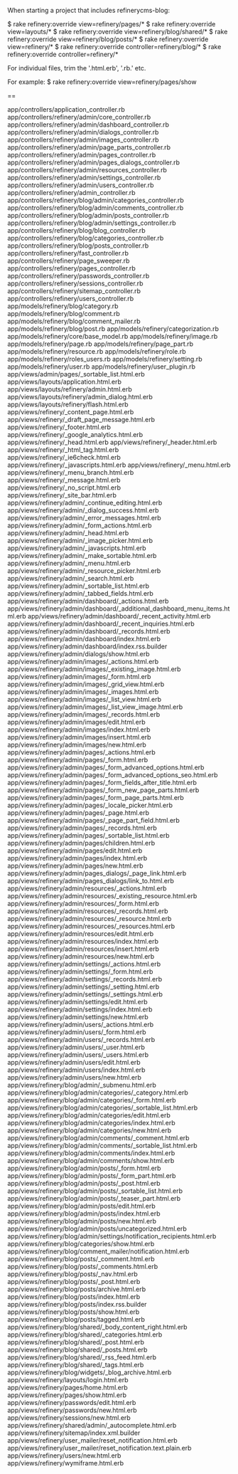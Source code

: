 When starting a project that includes refinerycms-blog:

$ rake refinery:override view=refinery/pages/*
$ rake refinery:override view=layouts/*
$ rake refinery:override view=refinery/blog/shared/*
$ rake refinery:override view=refinery/blog/posts/*
$ rake refinery:override view=refinery/*
$ rake refinery:override controller=refinery/blog/*
$ rake refinery:override controller=refinery/*

For individual files, trim the '.html.erb', '.rb.' etc.

For example:
$ rake refinery:override view=refinery/pages/show

==

app/controllers/application_controller.rb
app/controllers/refinery/admin/core_controller.rb
app/controllers/refinery/admin/dashboard_controller.rb
app/controllers/refinery/admin/dialogs_controller.rb
app/controllers/refinery/admin/images_controller.rb
app/controllers/refinery/admin/page_parts_controller.rb
app/controllers/refinery/admin/pages_controller.rb
app/controllers/refinery/admin/pages_dialogs_controller.rb
app/controllers/refinery/admin/resources_controller.rb
app/controllers/refinery/admin/settings_controller.rb
app/controllers/refinery/admin/users_controller.rb
app/controllers/refinery/admin_controller.rb
app/controllers/refinery/blog/admin/categories_controller.rb
app/controllers/refinery/blog/admin/comments_controller.rb
app/controllers/refinery/blog/admin/posts_controller.rb
app/controllers/refinery/blog/admin/settings_controller.rb
app/controllers/refinery/blog/blog_controller.rb
app/controllers/refinery/blog/categories_controller.rb
app/controllers/refinery/blog/posts_controller.rb
app/controllers/refinery/fast_controller.rb
app/controllers/refinery/page_sweeper.rb
app/controllers/refinery/pages_controller.rb
app/controllers/refinery/passwords_controller.rb
app/controllers/refinery/sessions_controller.rb
app/controllers/refinery/sitemap_controller.rb
app/controllers/refinery/users_controller.rb
app/models/refinery/blog/category.rb
app/models/refinery/blog/comment.rb
app/models/refinery/blog/comment_mailer.rb
app/models/refinery/blog/post.rb
app/models/refinery/categorization.rb
app/models/refinery/core/base_model.rb
app/models/refinery/image.rb
app/models/refinery/page.rb
app/models/refinery/page_part.rb
app/models/refinery/resource.rb
app/models/refinery/role.rb
app/models/refinery/roles_users.rb
app/models/refinery/setting.rb
app/models/refinery/user.rb
app/models/refinery/user_plugin.rb
app/views/admin/pages/_sortable_list.html.erb
app/views/layouts/application.html.erb
app/views/layouts/refinery/admin.html.erb
app/views/layouts/refinery/admin_dialog.html.erb
app/views/layouts/refinery/flash.html.erb
app/views/refinery/_content_page.html.erb
app/views/refinery/_draft_page_message.html.erb
app/views/refinery/_footer.html.erb
app/views/refinery/_google_analytics.html.erb
app/views/refinery/_head.html.erb
app/views/refinery/_header.html.erb
app/views/refinery/_html_tag.html.erb
app/views/refinery/_ie6check.html.erb
app/views/refinery/_javascripts.html.erb
app/views/refinery/_menu.html.erb
app/views/refinery/_menu_branch.html.erb
app/views/refinery/_message.html.erb
app/views/refinery/_no_script.html.erb
app/views/refinery/_site_bar.html.erb
app/views/refinery/admin/_continue_editing.html.erb
app/views/refinery/admin/_dialog_success.html.erb
app/views/refinery/admin/_error_messages.html.erb
app/views/refinery/admin/_form_actions.html.erb
app/views/refinery/admin/_head.html.erb
app/views/refinery/admin/_image_picker.html.erb
app/views/refinery/admin/_javascripts.html.erb
app/views/refinery/admin/_make_sortable.html.erb
app/views/refinery/admin/_menu.html.erb
app/views/refinery/admin/_resource_picker.html.erb
app/views/refinery/admin/_search.html.erb
app/views/refinery/admin/_sortable_list.html.erb
app/views/refinery/admin/_tabbed_fields.html.erb
app/views/refinery/admin/dashboard/_actions.html.erb
app/views/refinery/admin/dashboard/_additional_dashboard_menu_items.html.erb
app/views/refinery/admin/dashboard/_recent_activity.html.erb
app/views/refinery/admin/dashboard/_recent_inquiries.html.erb
app/views/refinery/admin/dashboard/_records.html.erb
app/views/refinery/admin/dashboard/index.html.erb
app/views/refinery/admin/dashboard/index.rss.builder
app/views/refinery/admin/dialogs/show.html.erb
app/views/refinery/admin/images/_actions.html.erb
app/views/refinery/admin/images/_existing_image.html.erb
app/views/refinery/admin/images/_form.html.erb
app/views/refinery/admin/images/_grid_view.html.erb
app/views/refinery/admin/images/_images.html.erb
app/views/refinery/admin/images/_list_view.html.erb
app/views/refinery/admin/images/_list_view_image.html.erb
app/views/refinery/admin/images/_records.html.erb
app/views/refinery/admin/images/edit.html.erb
app/views/refinery/admin/images/index.html.erb
app/views/refinery/admin/images/insert.html.erb
app/views/refinery/admin/images/new.html.erb
app/views/refinery/admin/pages/_actions.html.erb
app/views/refinery/admin/pages/_form.html.erb
app/views/refinery/admin/pages/_form_advanced_options.html.erb
app/views/refinery/admin/pages/_form_advanced_options_seo.html.erb
app/views/refinery/admin/pages/_form_fields_after_title.html.erb
app/views/refinery/admin/pages/_form_new_page_parts.html.erb
app/views/refinery/admin/pages/_form_page_parts.html.erb
app/views/refinery/admin/pages/_locale_picker.html.erb
app/views/refinery/admin/pages/_page.html.erb
app/views/refinery/admin/pages/_page_part_field.html.erb
app/views/refinery/admin/pages/_records.html.erb
app/views/refinery/admin/pages/_sortable_list.html.erb
app/views/refinery/admin/pages/children.html.erb
app/views/refinery/admin/pages/edit.html.erb
app/views/refinery/admin/pages/index.html.erb
app/views/refinery/admin/pages/new.html.erb
app/views/refinery/admin/pages_dialogs/_page_link.html.erb
app/views/refinery/admin/pages_dialogs/link_to.html.erb
app/views/refinery/admin/resources/_actions.html.erb
app/views/refinery/admin/resources/_existing_resource.html.erb
app/views/refinery/admin/resources/_form.html.erb
app/views/refinery/admin/resources/_records.html.erb
app/views/refinery/admin/resources/_resource.html.erb
app/views/refinery/admin/resources/_resources.html.erb
app/views/refinery/admin/resources/edit.html.erb
app/views/refinery/admin/resources/index.html.erb
app/views/refinery/admin/resources/insert.html.erb
app/views/refinery/admin/resources/new.html.erb
app/views/refinery/admin/settings/_actions.html.erb
app/views/refinery/admin/settings/_form.html.erb
app/views/refinery/admin/settings/_records.html.erb
app/views/refinery/admin/settings/_setting.html.erb
app/views/refinery/admin/settings/_settings.html.erb
app/views/refinery/admin/settings/edit.html.erb
app/views/refinery/admin/settings/index.html.erb
app/views/refinery/admin/settings/new.html.erb
app/views/refinery/admin/users/_actions.html.erb
app/views/refinery/admin/users/_form.html.erb
app/views/refinery/admin/users/_records.html.erb
app/views/refinery/admin/users/_user.html.erb
app/views/refinery/admin/users/_users.html.erb
app/views/refinery/admin/users/edit.html.erb
app/views/refinery/admin/users/index.html.erb
app/views/refinery/admin/users/new.html.erb
app/views/refinery/blog/admin/_submenu.html.erb
app/views/refinery/blog/admin/categories/_category.html.erb
app/views/refinery/blog/admin/categories/_form.html.erb
app/views/refinery/blog/admin/categories/_sortable_list.html.erb
app/views/refinery/blog/admin/categories/edit.html.erb
app/views/refinery/blog/admin/categories/index.html.erb
app/views/refinery/blog/admin/categories/new.html.erb
app/views/refinery/blog/admin/comments/_comment.html.erb
app/views/refinery/blog/admin/comments/_sortable_list.html.erb
app/views/refinery/blog/admin/comments/index.html.erb
app/views/refinery/blog/admin/comments/show.html.erb
app/views/refinery/blog/admin/posts/_form.html.erb
app/views/refinery/blog/admin/posts/_form_part.html.erb
app/views/refinery/blog/admin/posts/_post.html.erb
app/views/refinery/blog/admin/posts/_sortable_list.html.erb
app/views/refinery/blog/admin/posts/_teaser_part.html.erb
app/views/refinery/blog/admin/posts/edit.html.erb
app/views/refinery/blog/admin/posts/index.html.erb
app/views/refinery/blog/admin/posts/new.html.erb
app/views/refinery/blog/admin/posts/uncategorized.html.erb
app/views/refinery/blog/admin/settings/notification_recipients.html.erb
app/views/refinery/blog/categories/show.html.erb
app/views/refinery/blog/comment_mailer/notification.html.erb
app/views/refinery/blog/posts/_comment.html.erb
app/views/refinery/blog/posts/_comments.html.erb
app/views/refinery/blog/posts/_nav.html.erb
app/views/refinery/blog/posts/_post.html.erb
app/views/refinery/blog/posts/archive.html.erb
app/views/refinery/blog/posts/index.html.erb
app/views/refinery/blog/posts/index.rss.builder
app/views/refinery/blog/posts/show.html.erb
app/views/refinery/blog/posts/tagged.html.erb
app/views/refinery/blog/shared/_body_content_right.html.erb
app/views/refinery/blog/shared/_categories.html.erb
app/views/refinery/blog/shared/_post.html.erb
app/views/refinery/blog/shared/_posts.html.erb
app/views/refinery/blog/shared/_rss_feed.html.erb
app/views/refinery/blog/shared/_tags.html.erb
app/views/refinery/blog/widgets/_blog_archive.html.erb
app/views/refinery/layouts/login.html.erb
app/views/refinery/pages/home.html.erb
app/views/refinery/pages/show.html.erb
app/views/refinery/passwords/edit.html.erb
app/views/refinery/passwords/new.html.erb
app/views/refinery/sessions/new.html.erb
app/views/refinery/shared/admin/_autocomplete.html.erb
app/views/refinery/sitemap/index.xml.builder
app/views/refinery/user_mailer/reset_notification.html.erb
app/views/refinery/user_mailer/reset_notification.text.plain.erb
app/views/refinery/users/new.html.erb
app/views/refinery/wymiframe.html.erb
